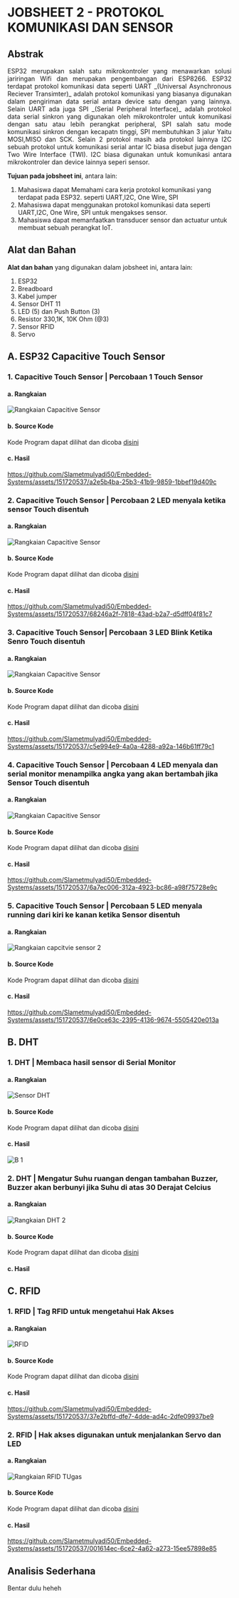 # JOBSHEET 2 - PROTOKOL KOMUNIKASI DAN SENSOR

## Abstrak
<p align="justify">ESP32 merupakan salah satu mikrokontroler yang menawarkan solusi jariringan Wifi dan merupakan pengembangan dari ESP8266. ESP32 terdapat protokol komunikasi data seperti UART _(Universal Asynchronous Reciever Transimter)_ adalah protokol komunikasi yang biasanya digunakan dalam pengiriman data serial antara device 
satu dengan yang lainnya. Selain UART ada juga SPI _(Serial Peripheral Interface)_ adalah protokol data serial sinkron yang digunakan oleh mikrokontroler untuk komunikasi dengan satu atau lebih perangkat peripheral, SPI salah satu mode komunikasi sinkron dengan kecapatn tinggi, SPI membutuhkan 3 jalur Yaitu MOSI,MISO dan SCK. Selain 2 protokol masih ada protokol lainnya I2C sebuah protokol untuk komunikasi serial antar IC biasa disebut juga dengan  Two Wire Interface (TWI). I2C biasa  digunakan untuk komunikasi antara mikrokontroler dan device lainnya seperi sensor. </p>


**Tujuan pada jobsheet ini**, antara lain:
1. Mahasiswa dapat Memahami cara kerja protokol komunikasi yang terdapat pada ESP32. seperti UART,I2C, One Wire, SPI
2. Mahasiswa dapat menggunakan protokol komunikasi data seperti UART,I2C, One Wire, SPI untuk mengakses sensor.
3. Mahasiswa dapat memanfaatkan transducer sensor dan actuatur untuk membuat sebuah perangkat IoT.
   

## Alat dan Bahan
**Alat dan bahan** yang digunakan dalam jobsheet ini, antara lain:
1) ESP32
2) Breadboard
3) Kabel jumper
4) Sensor DHT 11
5) LED (5) dan Push Button (3)
6) Resistor 330,1K, 10K Ohm (@3)
7) Sensor RFID
8) Servo


## A. ESP32 Capacitive Touch Sensor 

### 1. Capacitive Touch Sensor | Percobaan 1 Touch Sensor

#### a. Rangkaian 
![Rangkaian Capacitive Sensor ](https://github.com/Slametmulyadi50/Embedded-Systems/assets/151720537/807c7d5f-8b03-4892-834c-7ed4c802f743)

#### b. Source Kode 

Kode Program dapat dilihat dan dicoba <a href="https://github.com/Slametmulyadi50/Embedded-Systems/blob/bd605bb7396bc75a046b9aab1de7ef54dbb22be5/Jobsheet%202/A.%20Capacitive%20Sensor%20Touch/1._Touch_Script_1/1._Touch_Script_1.ino">disini</a>

#### c. Hasil
https://github.com/Slametmulyadi50/Embedded-Systems/assets/151720537/a2e5b4ba-25b3-41b9-9859-1bbef19d409c

### 2. Capacitive Touch Sensor | Percobaan 2 LED menyala ketika sensor Touch disentuh

#### a. Rangkaian 
![Rangkaian Capacitive Sensor ](https://github.com/Slametmulyadi50/Embedded-Systems/assets/151720537/807c7d5f-8b03-4892-834c-7ed4c802f743)

#### b. Source Kode 

Kode Program dapat dilihat dan dicoba <a href="https://github.com/Slametmulyadi50/Embedded-Systems/blob/bd605bb7396bc75a046b9aab1de7ef54dbb22be5/Jobsheet%202/A.%20Capacitive%20Sensor%20Touch/2._LED_menyala_ketika_sensor_disentuh_dan_mati_ketika_tidak_dis/2._LED_menyala_ketika_sensor_disentuh_dan_mati_ketika_tidak_dis.ino">disini</a>


#### c. Hasil
https://github.com/Slametmulyadi50/Embedded-Systems/assets/151720537/68246a2f-7818-43ad-b2a7-d5dff04f81c7

### 3. Capacitive Touch Sensor| Percobaan 3 LED Blink Ketika Senro Touch disentuh

#### a. Rangkaian 
![Rangkaian Capacitive Sensor ](https://github.com/Slametmulyadi50/Embedded-Systems/assets/151720537/807c7d5f-8b03-4892-834c-7ed4c802f743)

#### b. Source Kode 

Kode Program dapat dilihat dan dicoba <a href="https://github.com/Slametmulyadi50/Embedded-Systems/blob/bd605bb7396bc75a046b9aab1de7ef54dbb22be5/Jobsheet%202/A.%20Capacitive%20Sensor%20Touch/3._LED_Blink_Ketika_Sensor_di_sentuh/3._LED_Blink_Ketika_Sensor_di_sentuh.ino">disini</a>


#### c. Hasil
https://github.com/Slametmulyadi50/Embedded-Systems/assets/151720537/c5e994e9-4a0a-4288-a92a-146b61ff79c1

### 4. Capacitive Touch Sensor | Percobaan 4 LED menyala dan serial monitor menampilka angka yang akan bertambah jika Sensor Touch disentuh

#### a. Rangkaian 
![Rangkaian Capacitive Sensor ](https://github.com/Slametmulyadi50/Embedded-Systems/assets/151720537/807c7d5f-8b03-4892-834c-7ed4c802f743)

#### b. Source Kode 

Kode Program dapat dilihat dan dicoba <a href="https://github.com/Slametmulyadi50/Embedded-Systems/blob/bd605bb7396bc75a046b9aab1de7ef54dbb22be5/Jobsheet%202/A.%20Capacitive%20Sensor%20Touch/4._LED_menyala_dan_Serial_Monitor_akan_menampilkan_angka_yang_b/4._LED_menyala_dan_Serial_Monitor_akan_menampilkan_angka_yang_b.ino">disini</a>


#### c. Hasil
https://github.com/Slametmulyadi50/Embedded-Systems/assets/151720537/6a7ec006-312a-4923-bc86-a98f75728e9c

### 5. Capacitive Touch Sensor | Percobaan 5 LED menyala running dari kiri ke kanan ketika Sensor disentuh

#### a. Rangkaian 
![Rangkaian capcitvie sensor 2](https://github.com/Slametmulyadi50/Embedded-Systems/assets/151720537/77db95eb-5b64-4ae9-a820-867ccbf9a5db)

#### b. Source Kode 

Kode Program dapat dilihat dan dicoba <a href="https://github.com/Slametmulyadi50/Embedded-Systems/blob/bd605bb7396bc75a046b9aab1de7ef54dbb22be5/Jobsheet%202/A.%20Capacitive%20Sensor%20Touch/5._3_LED_menyala_Running_LED_dari_kiri_ke_kanan_ketika_sensor_d/5._3_LED_menyala_Running_LED_dari_kiri_ke_kanan_ketika_sensor_d.ino">disini</a>


#### c. Hasil
https://github.com/Slametmulyadi50/Embedded-Systems/assets/151720537/6e0ce63c-2395-4136-9674-5505420e013a

## B. DHT

### 1. DHT | Membaca hasil sensor di Serial Monitor

#### a. Rangkaian 
![Sensor DHT](https://github.com/Slametmulyadi50/Embedded-Systems/assets/151720537/0702545e-cff3-43b4-a37b-cba9e49a33e5)

#### b. Source Kode

Kode Program dapat dilihat dan dicoba <a href="https://github.com/Slametmulyadi50/Embedded-Systems/blob/bd605bb7396bc75a046b9aab1de7ef54dbb22be5/Jobsheet%202/B.%20DHT/1._DHT_1/1._DHT_1.ino">disini</a>

#### c. Hasil
![B 1](https://github.com/Slametmulyadi50/Embedded-Systems/assets/151720537/c2932dec-3c44-4e3a-98d2-e483fb92cc9b)

### 2. DHT | Mengatur Suhu ruangan dengan tambahan Buzzer, Buzzer akan berbunyi jika Suhu di atas 30 Derajat Celcius

#### a. Rangkaian 
![Rangkaian DHT 2](https://github.com/Slametmulyadi50/Embedded-Systems/assets/151720537/b9eb6324-ee27-4cac-a419-124e6482d449)

#### b. Source Kode

Kode Program dapat dilihat dan dicoba <a href="https://github.com/Slametmulyadi50/Embedded-Systems/blob/bd605bb7396bc75a046b9aab1de7ef54dbb22be5/Jobsheet%202/B.%20DHT/2._DHT_dengan_Buzzer_yang_akan_menyala_jika_suhu_di_atas_30_der/2._DHT_dengan_Buzzer_yang_akan_menyala_jika_suhu_di_atas_30_der.ino">disini</a>

#### c. Hasil


## C. RFID

### 1. RFID | Tag RFID untuk mengetahui Hak Akses

#### a. Rangkaian 
![RFID](https://github.com/Slametmulyadi50/Embedded-Systems/assets/151720537/5f9ee751-2217-41f9-9728-7518df2e5208)

#### b. Source Kode

Kode Program dapat dilihat dan dicoba <a href="https://github.com/Slametmulyadi50/Embedded-Systems/blob/bd605bb7396bc75a046b9aab1de7ef54dbb22be5/Jobsheet%202/C.%20RFID/1._RFID_1/1._RFID_1.ino">disini</a>

#### c. Hasil
https://github.com/Slametmulyadi50/Embedded-Systems/assets/151720537/37e2bffd-dfe7-4dde-ad4c-2dfe09937be9

### 2. RFID | Hak akses digunakan untuk menjalankan Servo dan LED 

#### a. Rangkaian 
![Rangkaian RFID TUgas](https://github.com/Slametmulyadi50/Embedded-Systems/assets/151720537/c6b128f0-ffda-42ca-84a1-553f735269c1)


#### b. Source Kode 

Kode Program dapat dilihat dan dicoba <a href="https://github.com/Slametmulyadi50/Embedded-Systems/blob/bd605bb7396bc75a046b9aab1de7ef54dbb22be5/Jobsheet%202/C.%20RFID/2._RFID_dengan_Servo/2._RFID_dengan_Servo.ino">disini</a>

#### c. Hasil
https://github.com/Slametmulyadi50/Embedded-Systems/assets/151720537/001614ec-6ce2-4a62-a273-15ee57898e85

## Analisis Sederhana
<p align="justify"> Bentar dulu heheh</p>

